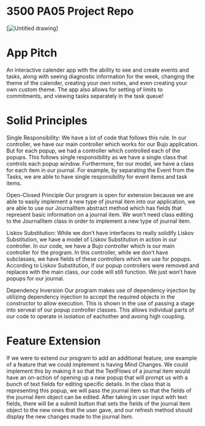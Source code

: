 # 3500 PA05 Project Repo

[![Untitled drawing](https://imgur.com/a/Pwt9bmj)]

# App Pitch
An interactive calender app with the ability to see and create events and tasks,
along with seeing diagnostic information for the week, changing the theme of the calender,
creating your own notes, and even creating your own custom theme. 
The app also allows for setting of limits to commitments,
and viewing tasks separately in the task queue!

# Solid Principles

Single Responsibility: We have a lot of code that follows this rule. In our controller, we have our main controller which works for our Bujo application. But for each popup, we had a controller which controlled each of the popups. This follows single responsibility as we have a single class that controls each popup window. Furthermore, for our model, we have a class for each item in our journal. For example, by separating the Event from the Tasks, we are able to have single responsibility for event items and task items.

Open-Closed Principle
Our program is open for extension because we are able to easily implement a new type of journal item into our application, we are able to use our JournalItem abstract method which has fields that represent basic information on a journal item. We won’t need class editing to the JournalItem class in order to implement a new type of journal item.

Liskov Substitution: While we don’t have interfaces to really solidify Liskov Substitution, we have a model of Liskov Substitution in action in our controller. In our code, we have a Bujo controller which is our main controller for the program. In this controller, while we don’t have subclasses, we have fields of these controllers which we use for popups. According to Liskov Substitution, if our popup controllers were removed and replaces with the main class, our code will still function. We just won’t have popups for our journal. 

Dependency Inversion 
Our program makes use of dependency injection by utilizing 
dependency injection to accept the required objects in the  
constructor to allow execution. This is shown in the use of passing a stage into serveal of our popup controller classes. This allows individual parts of our code to operate in isolation of eachother and avoing high coupling.

# Feature Extension

If we were to extend our program to add an additional feature, one example of a feature that we could implement is having Mind Changes. We could implement this by making it so that the TextFlows of a journal item would have an on-action of opening up a new popup that will prompt us with a bunch of text fields for editing specific details. In the class that is representing this popup, we will pass the journal item so that the fields of the journal item object can be edited. After taking in user input with text fields, there will be a submit button that sets the fields of the journal item object to the new ones that the user gave, and our refresh method should display the new changes made to the journal item.
